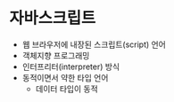 # 자바스크립트
* 웹 브라우저에 내장된 스크립트(script) 언어
* 객체지향 프로그래밍
* 인터프리터(interpreter) 방식
* 동적이면서 약한 타입 언어
    * 데이터 타입이 동적


